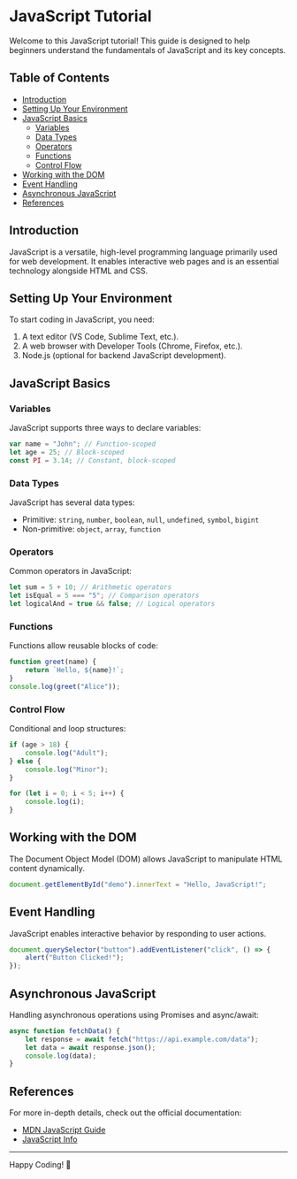 # JavaScript Tutorial

Welcome to this JavaScript tutorial! This guide is designed to help beginners understand the fundamentals of JavaScript and its key concepts.

## Table of Contents

- [Introduction](#introduction)
- [Setting Up Your Environment](#setting-up-your-environment)
- [JavaScript Basics](#javascript-basics)
  - [Variables](#variables)
  - [Data Types](#data-types)
  - [Operators](#operators)
  - [Functions](#functions)
  - [Control Flow](#control-flow)
- [Working with the DOM](#working-with-the-dom)
- [Event Handling](#event-handling)
- [Asynchronous JavaScript](#asynchronous-javascript)
- [References](#references)

## Introduction

JavaScript is a versatile, high-level programming language primarily used for web development. It enables interactive web pages and is an essential technology alongside HTML and CSS.

## Setting Up Your Environment

To start coding in JavaScript, you need:

1. A text editor (VS Code, Sublime Text, etc.).
2. A web browser with Developer Tools (Chrome, Firefox, etc.).
3. Node.js (optional for backend JavaScript development).

## JavaScript Basics

### Variables

JavaScript supports three ways to declare variables:

```js
var name = "John"; // Function-scoped
let age = 25; // Block-scoped
const PI = 3.14; // Constant, block-scoped
```

### Data Types

JavaScript has several data types:

- Primitive: `string`, `number`, `boolean`, `null`, `undefined`, `symbol`, `bigint`
- Non-primitive: `object`, `array`, `function`

### Operators

Common operators in JavaScript:

```js
let sum = 5 + 10; // Arithmetic operators
let isEqual = 5 === "5"; // Comparison operators
let logicalAnd = true && false; // Logical operators
```

### Functions

Functions allow reusable blocks of code:

```js
function greet(name) {
    return `Hello, ${name}!`;
}
console.log(greet("Alice"));
```

### Control Flow

Conditional and loop structures:

```js
if (age > 18) {
    console.log("Adult");
} else {
    console.log("Minor");
}

for (let i = 0; i < 5; i++) {
    console.log(i);
}
```

## Working with the DOM

The Document Object Model (DOM) allows JavaScript to manipulate HTML content dynamically.

```js
document.getElementById("demo").innerText = "Hello, JavaScript!";
```

## Event Handling

JavaScript enables interactive behavior by responding to user actions.

```js
document.querySelector("button").addEventListener("click", () => {
    alert("Button Clicked!");
});
```

## Asynchronous JavaScript

Handling asynchronous operations using Promises and async/await:

```js
async function fetchData() {
    let response = await fetch("https://api.example.com/data");
    let data = await response.json();
    console.log(data);
}
```

## References

For more in-depth details, check out the official documentation:

- [MDN JavaScript Guide](https://developer.mozilla.org/en-US/docs/Web/JavaScript)
- [JavaScript Info](https://javascript.info/)

---

Happy Coding! 🚀
